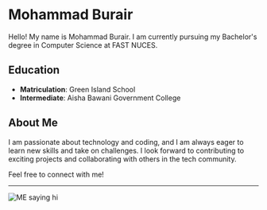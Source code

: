 # Mohammad Burair

Hello! My name is Mohammad Burair. I am currently pursuing my Bachelor's degree in Computer Science at FAST NUCES. 

## Education
- **Matriculation**: Green Island School
- **Intermediate**: Aisha Bawani Government College

## About Me
I am passionate about technology and coding, and I am always eager to learn new skills and take on challenges. I look forward to contributing to exciting projects and collaborating with others in the tech community.

Feel free to connect with me!

---
![ME saying hi](https://www.google.com/url?sa=i&url=https%3A%2F%2Fwww.vecteezy.com%2Ffree-vector%2Fteenager-avatar&psig=AOvVaw3JoMPVnbRYZNHdiMygjFRZ&ust=1725287460791000&source=images&cd=vfe&opi=89978449&ved=0CBQQjRxqFwoTCLCIyeX6oYgDFQAAAAAdAAAAABAE)

